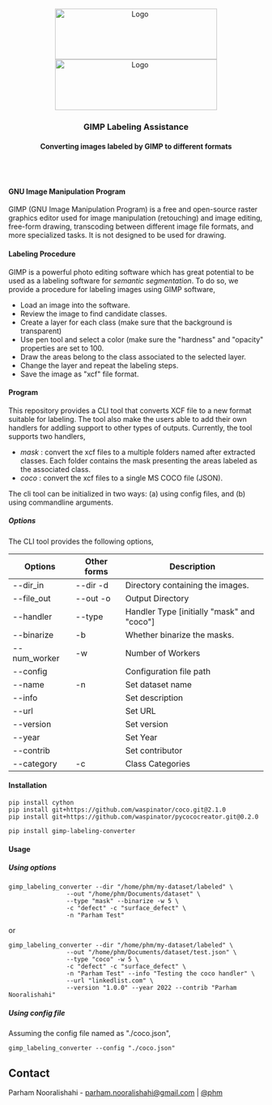 <!-- PROJECT LOGO -->
<br />
<p align="center">
  <a href="https://github.com/TORNGATS/batman-ebt">
    <img src="https://www4.fsa.ulaval.ca/wp-content/uploads/2018/12/fsaulaval.jpg" alt="Logo" width="320" height="100">
  </a>
  <a href="https://github.com/TORNGATS/batman-ebt">
    <img src="https://torngats.ca/css/img/logo-en_US.png?1603473813" alt="Logo" width="320" height="100">
  </a>

  <h3 align="center">GIMP Labeling Assistance</h3>
  <h4 align="center">Converting images labeled by GIMP to different formats</h4>

  <br/>
  <br/>

  </p>
</p>


#### GNU Image Manipulation Program
GIMP (GNU Image Manipulation Program) is a free and open-source raster graphics editor used for image manipulation (retouching) and image editing, free-form drawing, transcoding between different image file formats, and more specialized tasks. It is not designed to be used for drawing. 

#### Labeling Procedure
GIMP is a powerful photo editing software which has great potential to be used as a labeling software for _semantic segmentation_. To do so, we provide a procedure for labeling images using GIMP software,
- Load an image into the software.
- Review the image to find candidate classes.
- Create a layer for each class (make sure that the background is transparent)
- Use pen tool and select a color (make sure the "hardness" and "opacity" properties are set to 100.
- Draw the areas belong to the class associated to the selected layer.
- Change the layer and repeat the labeling steps.
- Save the image as "xcf" file format.

#### Program
This repository provides a CLI tool that converts XCF file to a new format suitable for labeling. The tool also make the users able to add their own handlers for addling support to other types of outputs. Currently, the tool supports two handlers,
- _mask_ : convert the xcf files to a multiple folders named after extracted classes. Each folder contains the mask presenting the areas labeled as the associated class.
- _coco_ : convert the xcf files to a single MS COCO file (JSON).

The cli tool can be initialized in two ways: (a) using config files, and (b) using commandline arguments.

##### Options

The CLI tool provides the following options,

| **Options**  	| **Other forms** 	| **Description**                            	|
|--------------	|-----------------	|--------------------------------------------	|
| --dir_in     	| --dir -d        	| Directory containing the images.           	|
| --file_out   	| --out -o        	| Output Directory                           	|
| --handler    	| --type          	| Handler Type [initially "mask" and "coco"] 	|
| --binarize   	| -b              	| Whether binarize the masks.                	|
| --num_worker 	| -w              	| Number of Workers                          	|
| --config     	|                 	| Configuration file path                    	|
| --name       	| -n              	| Set dataset name                           	|
| --info       	|                 	| Set description                            	|
| --url        	|                 	| Set URL                                    	|
| --version    	|                 	| Set version                                	|
| --year       	|                 	| Set Year                                   	|
| --contrib    	|                 	| Set contributor                            	|
| --category   	| -c              	| Class Categories                           	|

#### Installation

```
pip install cython
pip install git+https://github.com/waspinator/coco.git@2.1.0
pip install git+https://github.com/waspinator/pycococreator.git@0.2.0

pip install gimp-labeling-converter

```


#### Usage

##### Using options

```
gimp_labeling_converter --dir "/home/phm/my-dataset/labeled" \
                --out "/home/phm/Documents/dataset" \
                --type "mask" --binarize -w 5 \
                -c "defect" -c "surface_defect" \
                -n "Parham Test"
```

or 

```
gimp_labeling_converter --dir "/home/phm/my-dataset/labeled" \
                --out "/home/phm/Documents/dataset/test.json" \
                --type "coco" -w 5 \
                -c "defect" -c "surface_defect" \
                -n "Parham Test" --info "Testing the coco handler" \
                --url "linkedlist.com" \
                --version "1.0.0" --year 2022 --contrib "Parham Nooralishahi"
```

##### Using config file

Assuming the config file named as "./coco.json",

```
gimp_labeling_converter --config "./coco.json"
```

## Contact
Parham Nooralishahi - parham.nooralishahi@gmail.com | [@phm](https://www.linkedin.com/in/parham-nooralishahi/) <br/>

